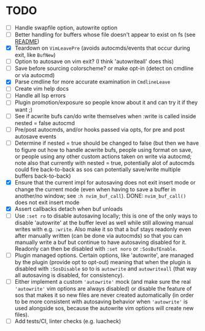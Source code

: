 # TODO

- [ ] Handle swapfile option, autowrite option
- [ ] Better handling for buffers whose file doesn't appear to exist on fs
      (see [README](/README.md))
- [x] Teardown on `VimLeavePre` (avoids autocmds/events that occur during
  exit, like `BufNew`)
- [ ] Option to autosave on vim exit? (I think 'autowriteall' does this)
- [ ] Save before sourcing colorscheme? or make opt-in (detect on cmdline or
      via autocmd)
- [x] Parse cmdline for more accurate examination in `CmdlineLeave`
- [ ] Create vim help docs
- [ ] Handle all lsp errors
- [ ] Plugin promotion/exposure so people know about it and can try it if they
      want ;)
- [ ] See if acwrite bufs can/do write themselves when :write is called inside
      nested = false autocmd
- [ ] Pre/post autocmds, and/or hooks passed via opts, for pre and post
      autosave events
- [ ] Determine if nested = true should be changed to false (but then we have
      to figure out how to handle acwrite bufs, people using format on save,
      or people using any other custom actions taken on write via autocmd;
      note also that currently with nested = true, potentially alot of
      autocmds could fire back-to-back as sos can potentially save/write
      multiple buffers back-to-back)
- [x] Ensure that the current impl for autosaving does not exit insert mode or
  change the current mode (even when having to save a buffer in another/no
  window; see `:h nvim_buf_call`). DONE: `nvim_buf_call()` does not exit
  insert mode
- [x] Assert callbacks detach when buf unloads
- [ ] Use `:set ro` to disable autosaving locally; this is one of the only
      ways to disable 'autowrite' at the buffer level as well while still
      allowing manual writes with e.g. `:write`. Also make it so that a buf
      stays readonly even after manually written (can be done via autocmds) so
      that you can manually write a buf but continue to have autosaving
      disabled for it. Readonly can then be disabled with `:set noro` or
      `:SosBufEnable`.
- [ ] Plugin managed options. Certain options, like 'autowrite', are managed
      by the plugin (provide opt to opt-out) meaning that when the plugin is
      disabled with `:SosDisable` so to is `autowrite` and `autowriteall`
      (that way all autosaving is disabled, for consistency).
- [ ] Either implement a custom `'autowrite'` mock (and make sure the real
      `'autowrite'` vim options are always disabled) or disable the feature of
      sos that makes it so new files are never created automatically (in order
      to be more consistent with autosaving behavior when `'autowrite'` is
      used alongside sos, because the autowrite vim options will create new
      files).
- [ ] Add tests/CI, linter checks (e.g. luacheck)
